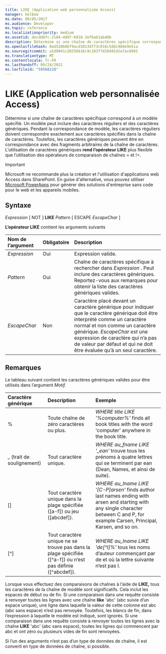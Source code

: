 ```yaml
---
title: LIKE (Application web personnalisée Access)
manager: kelbow
ms.date: 09/05/2017
ms.audience: Developer
ms.topic: reference
ms.localizationpriority: medium
ms.assetid: decdd8fc-2184-4d97-b918-3ef6ab1ab40b
description: Détermine si une chaîne de caractères spécifique correspond à un modèle spécifié. Un modèle peut inclure des caractères réguliers et des caractères génériques. Pendant la correspondance de modèle, les caractères réguliers doivent correspondre exactement aux caractères spécifiés dans la chaîne de caractères. Toutefois, les caractères génériques peuvent être en correspondance avec des fragments arbitraires de la chaîne de caractères. L’utilisation de caractères génériques rend l’opérateur LIKE plus flexible que l’utilisation des opérateurs de comparaison de chaînes = et !=.
ms.openlocfilehash: 0ad520b8bf9acd10134f73c016c5ddc984e9e51a
ms.sourcegitcommit: a1d9041c20256616c9c183f7d1049142a7ac6991
ms.translationtype: MT
ms.contentlocale: fr-FR
ms.lasthandoff: 09/24/2021
ms.locfileid: "59568228"
---
```

# <a name="like-access-custom-web-app"></a>LIKE (Application web personnalisée Access)

Détermine si une chaîne de caractères spécifique correspond à un modèle spécifié. Un modèle peut inclure des caractères réguliers et des caractères génériques. Pendant la correspondance de modèle, les caractères réguliers doivent correspondre exactement aux caractères spécifiés dans la chaîne de caractères. Toutefois, les caractères génériques peuvent être en correspondance avec des fragments arbitraires de la chaîne de caractères. L’utilisation de caractères génériques **rend l’opérateur LIKE** plus flexible que l’utilisation des opérateurs de comparaison de chaînes = et !=. 
  
> [!IMPORTANT]
> Microsoft ne recommande plus la création et l'utilisation d'applications web Access dans SharePoint. En guise d'alternative, vous pouvez utiliser [Microsoft PowerApps](https://powerapps.microsoft.com/en-us/) pour générer des solutions d'entreprise sans code pour le web et les appareils mobiles. 
  
## <a name="syntax"></a>Syntaxe

 *Expression*  [ NOT ] **LIKE** *Pattern*  [ ESCAPE  *EscapeChar*  ] 
  
**L’opérateur LIKE** contient les arguments suivants 
  
|**Nom de l’argument**|**Obligatoire**|**Description**|
|:-----|:-----|:-----|
| *Expression*  <br/> |Oui  <br/> |Expression valide.  <br/> |
| *Pattern*  <br/> |Oui  <br/> |Chaîne de caractères spécifique à rechercher dans  *Expression*  . Peut inclure des caractères génériques. Reportez-vous aux remarques pour obtenir la liste des caractères génériques valides.  <br/> |
| *EscapeChar*  <br/> |Non  <br/> |Caractère placé devant un caractère générique pour indiquer que le caractère générique doit être interprété comme un caractère normal et non comme un caractère générique.  *EscapeChar est*  une expression de caractère qui n’a pas de valeur par défaut et qui ne doit être évaluée qu’à un seul caractère.  <br/> |
   
## <a name="remarks"></a>Remarques

Le tableau suivant contient les caractères génériques valides pour être utilisés dans l’argument *Motif.* 
  
|**Caractère générique**|**Description**|**Exemple**|
|:-----|:-----|:-----|
|%  <br/> |Toute chaîne de zéro caractères ou plus.  <br/> | *WHERE title LIKE '%computer%'*  finds all book titles with the word 'computer' anywhere in the book title.  <br/> |
|_ (trait de soulignement)  <br/> |Tout caractère unique.  <br/> | *WHERE au_fname LIKE '_ean'*  trouve tous les prénoms à quatre lettres qui se terminent par ean (Dean, Names, et ainsi de suite).  <br/> |
|[]  <br/> |Tout caractère unique dans la plage spécifiée ([a-f]) ou jeu ([abcdef]).  <br/> | *WHERE au_lname LIKE '[C-P]arsen'*  finds author last names ending with arsen and starting with any single character between C and P, for example Carsen, Principal, Karsen, and so on.  <br/> |
|[^]  <br/> |Tout caractère unique ne se trouve pas dans la plage spécifiée ([^a-f]) ou n’est pas définie ([^abcdef]).  <br/> | *WHERE au_lname LIKE 'de[^l]%'*  tous les noms d’auteur commençant par de et où la lettre suivante n’est pas l.  <br/> |
   
Lorsque vous effectuez des comparaisons de chaînes à l’aide de **LIKE,** tous les caractères de la chaîne de modèle sont significatifs. Cela inclut les espaces de début ou de fin. Si une comparaison dans une requête consiste à renvoyer toutes les lignes avec une chaîne **like** 'abc' (abc suivie d’un espace unique), une ligne dans laquelle la valeur de cette colonne est abc (abc sans espace) n’est pas renvoyée. Toutefois, les blancs de fin, dans l’expression à laquelle le modèle est indiqué, sont ignorés. Si une comparaison dans une requête consiste à renvoyer toutes les lignes avec la chaîne **LIKE** 'abc' (abc sans espace), toutes les lignes qui commencent par abc et ont zéro ou plusieurs vides de fin sont renvoyées. 
  
Si l’un des arguments n’est pas d’un type de données de chaîne, il est converti en type de données de chaîne, si possible.
  

